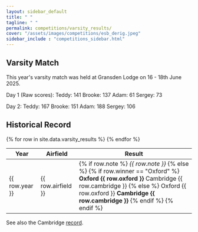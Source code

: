 ```yaml
---
layout: sidebar_default
title: " "
tagline: " "
permalink: competitions/varsity_results/
cover: "/assets/images/competitions/esb_derig.jpeg"
sidebar_include : "competitions_sidebar.html"
---
```


<title>Varsity Results - OUGC</title>

## Varsity Match
This year's varsity match was held at Gransden Lodge on 16 - 18th June 2025.

Day 1 (Raw scores):
Teddy: 141
Brooke: 137
Adam: 61
Sergey: 73

Day 2:
Teddy: 167
Brooke: 151
Adam: 188
Sergey: 106

## Historical Record

<table>
  <thead>
    <tr>
      <th>Year</th>
      <th>Airfield</th>
      <th>Result</th>
    </tr>
  </thead>
  <tbody>
    {% for row in site.data.varsity_results %}
      <tr>
        <td>{{ row.year }}</td>
        <td>{{ row.airfield }}</td>
        <td>
          {% if row.note %}
            <em>{{ row.note }}</em>
          {% else %}
            {% if row.winner == "Oxford" %}
              <strong>Oxford {{ row.oxford }}</strong> Cambridge {{ row.cambridge }}
            {% else %}
              Oxford {{ row.oxford }} <strong>Cambridge {{ row.cambridge }}</strong>
            {% endif %}
          {% endif %}
        </td>
      </tr>
    {% endfor %}
  </tbody>
</table>

See also the Cambridge [record](https://wiki.cugc.org.uk/wiki/Varsity#Results).
